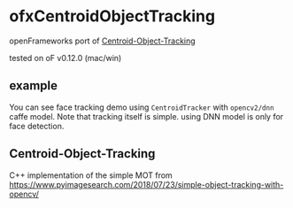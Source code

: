 # ofxCentroidObjectTracking

openFrameworks port of [Centroid-Object-Tracking](https://github.com/prat96/Centroid-Object-Tracking)

tested on oF v0.12.0 (mac/win)

## example

You can see face tracking demo using `CentroidTracker` with `opencv2/dnn` caffe model.
Note that tracking itself is simple. using DNN model is only for face detection.

## Centroid-Object-Tracking

C++ implementation of the simple MOT from https://www.pyimagesearch.com/2018/07/23/simple-object-tracking-with-opencv/ 
